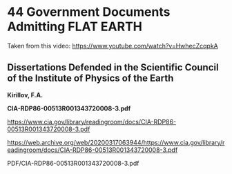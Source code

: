 # 44 Government Documents Admitting FLAT EARTH 

Taken from this video: https://www.youtube.com/watch?v=HwhecZcqpkA 


## Dissertations Defended in the Scientific Council of the Institute of Physics of the Earth

**Kirillov, F.A.**

**CIA-RDP86-00513R001343720008-3.pdf**

https://www.cia.gov/library/readingroom/docs/CIA-RDP86-00513R001343720008-3.pdf

https://web.archive.org/web/20200317063944/https://www.cia.gov/library/readingroom/docs/CIA-RDP86-00513R001343720008-3.pdf 

PDF/CIA-RDP86-00513R001343720008-3.pdf

